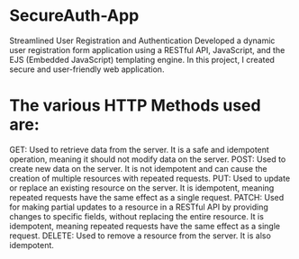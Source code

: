 # SecureAuth-App
Streamlined User Registration and Authentication Developed a dynamic user registration form application using a RESTful API, JavaScript, and the EJS (Embedded JavaScript) templating engine. In this project, I created secure and user-friendly web application.
# The various HTTP Methods used are:
GET: Used to retrieve data from the server. It is a safe and idempotent operation, meaning it should not modify data on the server.
POST: Used to create new data on the server. It is not idempotent and can cause the creation of multiple resources with repeated requests.
PUT: Used to update or replace an existing resource on the server. It is idempotent, meaning repeated requests have the same effect as a single request.
PATCH: Used for making partial updates to a resource in a RESTful API by providing changes to specific fields, without replacing the entire resource. It is idempotent, meaning repeated requests have the same effect as a single request.
DELETE: Used to remove a resource from the server. It is also idempotent.
